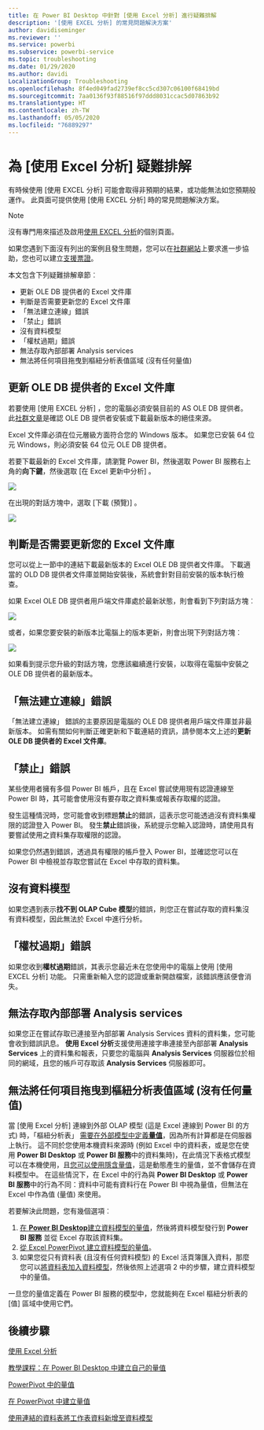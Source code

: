 ```yaml
---
title: 在 Power BI Desktop 中針對 [使用 Excel 分析] 進行疑難排解
description: '[使用 EXCEL 分析] 的常見問題解決方案'
author: davidiseminger
ms.reviewer: ''
ms.service: powerbi
ms.subservice: powerbi-service
ms.topic: troubleshooting
ms.date: 01/29/2020
ms.author: davidi
LocalizationGroup: Troubleshooting
ms.openlocfilehash: 8f4ed049fad2739ef8cc5cd307c06100f68419bd
ms.sourcegitcommit: 7aa0136f93f88516f97ddd8031ccac5d07863b92
ms.translationtype: HT
ms.contentlocale: zh-TW
ms.lasthandoff: 05/05/2020
ms.locfileid: "76889297"
---
```

# <a name="troubleshooting-analyze-in-excel"></a>為 [使用 Excel 分析] 疑難排解

有時候使用 [使用 EXCEL 分析] 可能會取得非預期的結果，或功能無法如您預期般運作。 此頁面可提供使用 [使用 EXCEL 分析] 時的常見問題解決方案。

> [!NOTE]
> 沒有專門用來描述及啟用[使用 EXCEL 分析](service-analyze-in-excel.md)的個別頁面。
> 
> 如果您遇到下面沒有列出的案例且發生問題，您可以在[社群網站](https://community.powerbi.com/)上要求進一步協助，您也可以建立[支援票證](https://powerbi.microsoft.com/support/)。
> 
> 

本文包含下列疑難排解章節︰

* 更新 OLE DB 提供者的 Excel 文件庫
* 判斷是否需要更新您的 Excel 文件庫
* 「無法建立連線」錯誤
* 「禁止」錯誤
* 沒有資料模型
* 「權杖過期」錯誤
* 無法存取內部部署 Analysis services
* 無法將任何項目拖曳到樞紐分析表值區域 (沒有任何量值)

## <a name="update-excel-libraries-for-the-ole-db-provider"></a>更新 OLE DB 提供者的 Excel 文件庫
若要使用 [使用 EXCEL 分析]  ，您的電腦必須安裝目前的 AS OLE DB 提供者。 此[社群文章](https://community.powerbi.com/t5/Service/Analyze-in-Excel-Initialization-of-the-data-source-failed/m-p/30837#M8081)是確認 OLE DB 提供者安裝或下載最新版本的絕佳來源。

Excel 文件庫必須在位元層級方面符合您的 Windows 版本。 如果您已安裝 64 位元 Windows，則必須安裝 64 位元 OLE DB 提供者。

若要下載最新的 Excel 文件庫，請瀏覽 Power BI，然後選取 Power BI 服務右上角的**向下鍵**，然後選取 [在 Excel 更新中分析]  。

![](media/desktop-troubleshooting-analyze-in-excel/tshoot-analyze-excel_1.png)

在出現的對話方塊中，選取 [下載 (預覽)]  。

![](media/desktop-troubleshooting-analyze-in-excel/tshoot-analyze-excel_2.png)

## <a name="determining-whether-you-need-to-update-your-excel-libraries"></a>判斷是否需要更新您的 Excel 文件庫
您可以從上一節中的連結下載最新版本的 Excel OLE DB 提供者文件庫。 下載適當的 OLD DB 提供者文件庫並開始安裝後，系統會針對目前安裝的版本執行檢查。

如果 Excel OLE DB 提供者用戶端文件庫處於最新狀態，則會看到下列對話方塊︰

![](media/desktop-troubleshooting-analyze-in-excel/troubleshoot-analyze-excel_3.png)

或者，如果您要安裝的新版本比電腦上的版本更新，則會出現下列對話方塊︰

![](media/desktop-troubleshooting-analyze-in-excel/troubleshoot-analyze-excel_2.png)

如果看到提示您升級的對話方塊，您應該繼續進行安裝，以取得在電腦中安裝之 OLE DB 提供者的最新版本。

## <a name="connection-cannot-be-made-error"></a>「無法建立連線」錯誤
「無法建立連線」  錯誤的主要原因是電腦的 OLE DB 提供者用戶端文件庫並非最新版本。 如需有關如何判斷正確更新和下載連結的資訊，請參閱本文上述的**更新 OLE DB 提供者的 Excel 文件庫**。

## <a name="forbidden-error"></a>「禁止」錯誤
某些使用者擁有多個 Power BI 帳戶，且在 Excel 嘗試使用現有認證連線至 Power BI 時，其可能會使用沒有要存取之資料集或報表存取權的認證。

發生這種情況時，您可能會收到標題**禁止**的錯誤，這表示您可能透過沒有資料集權限的認證登入 Power BI。 發生**禁止**錯誤後，系統提示您輸入認證時，請使用具有要嘗試使用之資料集存取權限的認證。

如果您仍然遇到錯誤，透過具有權限的帳戶登入 Power BI，並確認您可以在 Power BI 中檢視並存取您嘗試在 Excel 中存取的資料集。

## <a name="no-data-models"></a>沒有資料模型
如果您遇到表示**找不到 OLAP Cube 模型**的錯誤，則您正在嘗試存取的資料集沒有資料模型，因此無法於 Excel 中進行分析。

## <a name="token-expired-error"></a>「權杖過期」錯誤
如果您收到**權杖過期**錯誤，其表示您最近未在您使用中的電腦上使用 [使用 EXCEL 分析]  功能。 只需重新輸入您的認證或重新開啟檔案，該錯誤應該便會消失。

## <a name="unable-to-access-on-premises-analysis-services"></a>無法存取內部部署 Analysis services
如果您正在嘗試存取已連接至內部部署 Analysis Services 資料的資料集，您可能會收到錯誤訊息。 **使用 Excel 分析**支援使用連接字串連接至內部部署 **Analysis Services** 上的資料集和報表，只要您的電腦與 **Analysis Services** 伺服器位於相同的網域，且您的帳戶可存取該 **Analysis Services** 伺服器即可。

## <a name="cant-drag-anything-to-the-pivottable-values-area-no-measures"></a>無法將任何項目拖曳到樞紐分析表值區域 (沒有任何量值)
當 [使用 Excel 分析]  連線到外部 OLAP 模型 (這是 Excel 連線到 Power BI 的方式) 時，「樞紐分析表」  [需要在外部模型中定義**量值**](https://support.microsoft.com/kb/234700)，因為所有計算都是在伺服器上執行。 這不同於您使用本機資料來源時 (例如 Excel 中的資料表，或是您在使用 **Power BI Desktop** 或 **Power BI 服務**中的資料集時)，在此情況下表格式模型可以在本機使用，且[您可以使用隱含量值](https://msdn.microsoft.com/library/gg399077.aspx)，這是動態產生的量值，並不會儲存在資料模型中。 在這些情況下，在 Excel 中的行為與 **Power BI Desktop** 或 **Power BI 服務**中的行為不同：資料中可能有資料行在 Power BI 中視為量值，但無法在 Excel 中作為值 (量值) 來使用。

若要解決此問題，您有幾個選項︰

1. [在 **Power BI Desktop**建立資料模型的量值](desktop-tutorial-create-measures.md)，然後將資料模型發行到 **Power BI 服務** 並從 Excel 存取該資料集。
2. [從 Excel PowerPivot 建立資料模型的量值](https://support.office.com/article/Create-a-Measure-in-Power-Pivot-d3cc1495-b4e5-48e7-ba98-163022a71198)。
3. 如果您從只有資料表 (且沒有任何資料模型) 的 Excel 活頁簿匯入資料，那麼您可以[將資料表加入資料模型](https://support.office.com/article/Add-worksheet-data-to-a-Data-Model-using-a-linked-table-d3665fc3-99b0-479d-ba09-a37640f5be42)，然後依照上述選項 2 中的步驟，建立資料模型中的量值。

一旦您的量值定義在 Power BI 服務的模型中，您就能夠在 Excel 樞紐分析表的 [值]  區域中使用它們。

## <a name="next-steps"></a>後續步驟
[使用 Excel 分析](service-analyze-in-excel.md)

[教學課程：在 Power BI Desktop 中建立自己的量值](desktop-tutorial-create-measures.md)

[PowerPivot 中的量值](https://msdn.microsoft.com/library/gg399077.aspx)

[在 PowerPivot 中建立量值](https://support.office.com/article/Create-a-Measure-in-Power-Pivot-d3cc1495-b4e5-48e7-ba98-163022a71198)

[使用連結的資料表將工作表資料新增至資料模型](https://support.office.com/article/Add-worksheet-data-to-a-Data-Model-using-a-linked-table-d3665fc3-99b0-479d-ba09-a37640f5be42)


